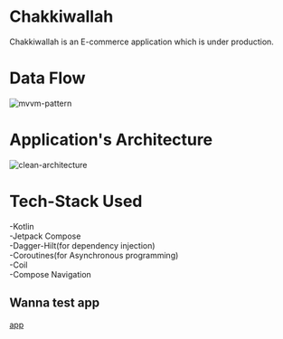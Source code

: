 # **Chakkiwallah**

Chakkiwallah is an E-commerce application which is under production. 


# Data Flow
![mvvm-pattern](https://www.oreilly.com/api/v2/epubs/9781449334840/files/httpatomoreillycomsourceoreillyimages1547825.png)

# Application's Architecture
![clean-architecture](https://uploads-ssl.webflow.com/5d2dd7e1b4a76d8b803ac1aa/6399591cfc0ba9bf4a25e4a1_zUWWjTnrEREPUEE-VYxaDuJ_-GwE5UR5uikYAqzBXtox7FiAYsODfTcV7F0Zi-KCaxWiq0rodOW2KrAJw6154jRFALdlKitzXUCQ2DpTHXvQi17d8_oBhjfLYZNG4aU7EjR5XresLtOdx3V8M8eOI7JHVYcnE0IOaYnXVk6dMT3Ed6uEmmPdsXsMVsbz.png)

# Tech-Stack Used
-Kotlin\
-Jetpack Compose<br />
-Dagger-Hilt(for dependency injection)\
-Coroutines(for Asynchronous programming)\
-Coil\
-Compose Navigation

## Wanna test app
[app](https://github.com/realjoni17/ChakkiWallah/blob/master/Assets/app-debug.apk)


